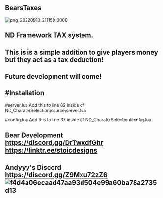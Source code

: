  BearsTaxes
--------------
![png_20220910_211150_0000](https://user-images.githubusercontent.com/112611821/189512287-f0b754c8-4cf8-4cd6-ac1d-7b5bb2590929.png)


ND Framework TAX system.
--------------
This is is a simple addition to give players money but they act as a tax deduction!
--------------------------
Future development will come!
--------------------------


#Installation
---------------
#server.lua
Add this to line 82 inside of
ND_CharaterSelection\source\server.lua

#config.lua
Add this to line 37 inside of
ND_CharaterSelection\config.lua

Bear Development 
https://discord.gg/DrTwxdfGhr
https://linktr.ee/stoicdesigns
------------------------------------------------------------------------
Andyyy's Discord
https://discord.gg/Z9Mxu72zZ6
![f4d4a06ecaad47aa93d504e99a60ba78a2735d13](https://user-images.githubusercontent.com/112611821/189511818-3c132487-3c46-4c72-989a-a7b2bf675ec1.png)
------------------------------------------------------------------------
